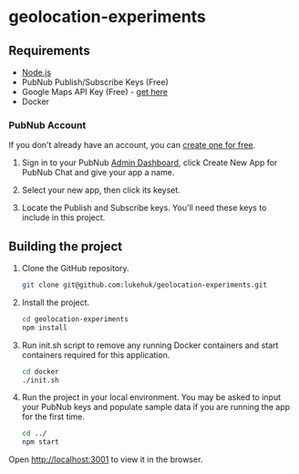 # geolocation-experiments

## Requirements

* [Node.js](https://nodejs.org/en/)
* PubNub Publish/Subscribe Keys (Free)
* Google Maps API Key (Free) - [get here](https://developers.google.com/maps/documentation/geocoding/get-api-key)
* Docker

### PubNub Account

If you don't already have an account, you can [create one for free](https://dashboard.pubnub.com/).

1. Sign in to your PubNub [Admin Dashboard](https://dashboard.pubnub.com/), click Create New App for PubNub Chat and give your app a name.

1. Select your new app, then click its keyset.

1. Locate the Publish and Subscribe keys. You'll need these keys to include in this project.

## Building the project

1. Clone the GitHub repository.

    ```bash
    git clone git@github.com:lukehuk/geolocation-experiments.git
    ```

1. Install the project.

    ```bash
    cd geolocation-experiments
    npm install
    ```

1. Run init.sh script to remove any running Docker containers and start containers required for this application.

    ```bash
    cd docker
    ./init.sh
    ```

1. Run the project in your local environment. You may be asked to input your PubNub keys and populate sample data if you are running the app for the first time.

    ```bash
    cd ../
    npm start
    ```

Open [http://localhost:3001](http://localhost:3001) to view it in the browser.